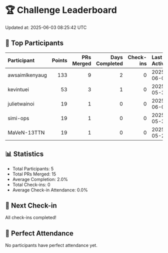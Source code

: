 # 🏆 Challenge Leaderboard

Updated at: 2025-06-03 08:25:42 UTC

## 🎯 Top Participants

| Participant    |   Points |   PRs Merged |   Days Completed |   Check-ins | Last Activity   | Progress   |
|:---------------|---------:|-------------:|-----------------:|------------:|:----------------|:-----------|
| awsaimlkenyaug |      133 |            9 |                2 |           0 | 2025-06-03      | 6.7%       |
| kevintuei      |       53 |            3 |                1 |           0 | 2025-05-30      | 3.3%       |
| julietwainoi   |       19 |            1 |                0 |           0 | 2025-06-03      | 0.0%       |
| simi-ops       |       19 |            1 |                0 |           0 | 2025-05-30      | 0.0%       |
| MaVeN-13TTN    |       19 |            1 |                0 |           0 | 2025-05-28      | 0.0%       |

## 📊 Statistics
- Total Participants: 5
- Total PRs Merged: 15
- Average Completion: 2.0%
- Total Check-ins: 0
- Average Check-in Attendance: 0.0%

## 📅 Next Check-in
All check-ins completed!

## 🎉 Perfect Attendance
No participants have perfect attendance yet.
